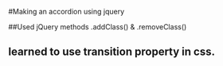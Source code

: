 #Making an accordion using jquery

##Used jQuery methods .addClass() & .removeClass()
## learned to use transition property in css.
